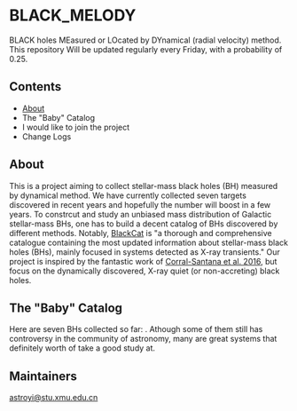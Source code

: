 # BLACK_MELODY
BLACK holes MEasured or LOcated by DYnamical (radial velocity) method.
This repository Will be updated regularly every Friday, with a probability of 0.25.

## Contents
* [About](#About)
* The "Baby" Catalog
* I would like to join the project
* Change Logs

## About
This is a project aiming to collect stellar-mass black holes (BH) measured by dynamical method.
We have currently collected seven targets discovered in recent years 
and hopefully the number will boost in a few years.
To constrcut and study an unbiased mass distribution of Galactic stellar-mass BHs, 
one has to build a decent catalog of BHs discovered by different methods.
Notably, [BlackCat](https://www.astro.puc.cl/BlackCAT/index.php) is 
"a thorough and comprehensive catalogue containing the most updated information about 
stellar-mass black holes (BHs), mainly focused in systems detected as X-ray transients."
Our project is inspired by the fantastic work of 
[Corral-Santana et al. 2016](https://ui.adsabs.harvard.edu/abs/2016A%26A...587A..61C/abstract),
but focus on the dynamically discovered, X-ray quiet (or non-accreting) black holes.

## The "Baby" Catalog 
Here are seven BHs collected so far: . 
Athough some of them still has controversy in the community of astronomy,
many are great systems that definitely worth of take a good study at.

## Maintainers
astroyi@stu.xmu.edu.cn
